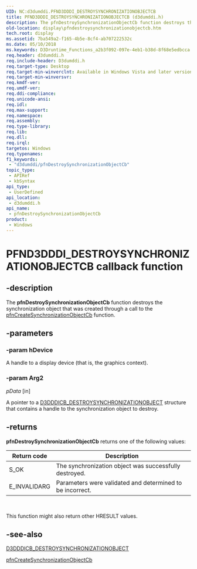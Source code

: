 ```yaml
---
UID: NC:d3dumddi.PFND3DDDI_DESTROYSYNCHRONIZATIONOBJECTCB
title: PFND3DDDI_DESTROYSYNCHRONIZATIONOBJECTCB (d3dumddi.h)
description: The pfnDestroySynchronizationObjectCb function destroys the synchronization object that was created through a call to the pfnCreateSynchronizationObjectCb function.
old-location: display\pfndestroysynchronizationobjectcb.htm
tech.root: display
ms.assetid: 7ba549a2-f165-4b5e-8cf4-ab707222532c
ms.date: 05/10/2018
ms.keywords: D3Druntime_Functions_a2b3f092-097e-4eb1-b38d-8f68e5edbcca.xml, PFND3DDDI_DESTROYSYNCHRONIZATIONOBJECTCB, PFND3DDDI_DESTROYSYNCHRONIZATIONOBJECTCB callback, d3dumddi/pfnDestroySynchronizationObjectCb, display.pfndestroysynchronizationobjectcb, pfnDestroySynchronizationObjectCb, pfnDestroySynchronizationObjectCb callback function [Display Devices]
req.header: d3dumddi.h
req.include-header: D3dumddi.h
req.target-type: Desktop
req.target-min-winverclnt: Available in Windows Vista and later versions of the Windows operating systems.
req.target-min-winversvr: 
req.kmdf-ver: 
req.umdf-ver: 
req.ddi-compliance: 
req.unicode-ansi: 
req.idl: 
req.max-support: 
req.namespace: 
req.assembly: 
req.type-library: 
req.lib: 
req.dll: 
req.irql: 
targetos: Windows
req.typenames: 
f1_keywords:
 - "d3dumddi/pfnDestroySynchronizationObjectCb"
topic_type:
 - APIRef
 - kbSyntax
api_type:
 - UserDefined
api_location:
 - d3dumddi.h
api_name:
 - pfnDestroySynchronizationObjectCb
product:
 - Windows
---
```


# PFND3DDDI_DESTROYSYNCHRONIZATIONOBJECTCB callback function

## -description

The <b>pfnDestroySynchronizationObjectCb</b> function destroys the synchronization object that was created through a call to the <a href="https://docs.microsoft.com/windows-hardware/drivers/ddi/d3dumddi/nc-d3dumddi-pfnd3dddi_createsynchronizationobjectcb">pfnCreateSynchronizationObjectCb</a> function.

## -parameters

### -param hDevice

A handle to a display device (that is, the graphics context).

### -param Arg2

*pData* [in]

A pointer to a <a href="https://docs.microsoft.com/windows-hardware/drivers/ddi/d3dumddi/ns-d3dumddi-_d3dddicb_destroysynchronizationobject">D3DDDICB_DESTROYSYNCHRONIZATIONOBJECT</a> structure that contains a handle to the synchronization object to destroy.

## -returns

<b>pfnDestroySynchronizationObjectCb</b> returns one of the following values:

|Return code|Description|
|--- |--- |
|S_OK|The synchronization object was successfully destroyed.|
|E_INVALIDARG|Parameters were validated and determined to be incorrect.|
 

This function might also return other HRESULT values.

## -see-also

<a href="https://docs.microsoft.com/windows-hardware/drivers/ddi/d3dumddi/ns-d3dumddi-_d3dddicb_destroysynchronizationobject">D3DDDICB_DESTROYSYNCHRONIZATIONOBJECT</a>



<a href="https://docs.microsoft.com/windows-hardware/drivers/ddi/d3dumddi/nc-d3dumddi-pfnd3dddi_createsynchronizationobjectcb">pfnCreateSynchronizationObjectCb</a>

